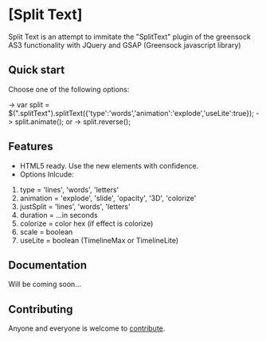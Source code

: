 # [Split Text]

Split Text is an attempt to immitate the "SplitText" plugin of the greensock 
AS3 functionality with JQuery and GSAP (Greensock javascript library)


## Quick start

Choose one of the following options:

-> var split = $(".splitText").splitText({'type':'words','animation':'explode','useLite':true});
-> split.animate();
or
-> split.reverse();

## Features

* HTML5 ready. Use the new elements with confidence.
* Options Inlcude:
1. type = 'lines', 'words', 'letters'
2. animation = 'explode', 'slide', 'opacity', '3D', 'colorize'
3. justSplit = 'lines', 'words', 'letters'
4. duration = ...in seconds
5. colorize = color hex (if effect is colorize)
6. scale    = boolean
7. useLite  = boolean (TimelineMax or TimelineLite)


## Documentation

Will be coming soon...


## Contributing

Anyone and everyone is welcome to [contribute](CONTRIBUTING.md).
